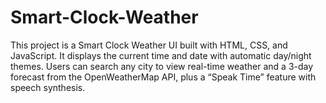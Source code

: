 # Smart-Clock-Weather
This project is a Smart Clock Weather UI built with HTML, CSS, and JavaScript. It displays the current time and date with automatic day/night themes. Users can search any city to view real-time weather and a 3-day forecast from the OpenWeatherMap API, plus a “Speak Time” feature with speech synthesis.
